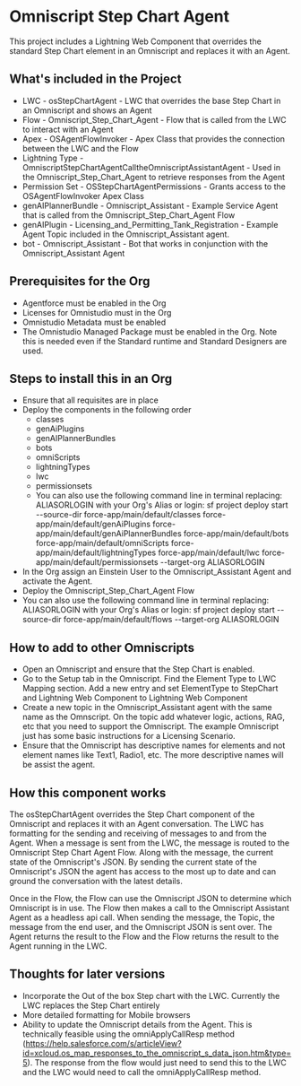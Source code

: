 # Omniscript Step Chart Agent
This project includes a Lightning Web Component that overrides the standard Step Chart element in an Omniscript and replaces it with an Agent.  

## What's included in the Project
- LWC - osStepChartAgent - LWC that overrides the base Step Chart in an Omniscript and shows an Agent
- Flow - Omniscript_Step_Chart_Agent - Flow that is called from the LWC to interact with an Agent
- Apex - OSAgentFlowInvoker - Apex Class that provides the connection between the LWC and the Flow
- Lightning Type - OmniscriptStepChartAgentCalltheOmniscriptAssistantAgent - Used in the Omniscript_Step_Chart_Agent to retrieve responses from the Agent
- Permission Set - OSStepChartAgentPermissions - Grants access to the OSAgentFlowInvoker Apex Class
- genAIPlannerBundle - Omniscript_Assistant - Example Service Agent that is called from the Omniscript_Step_Chart_Agent Flow
- genAIPlugin - Licensing_and_Permitting_Tank_Registration - Example Agent Topic included in the Omniscript_Assistant agent.  
- bot - Omniscript_Assistant - Bot that works in conjunction with the Omniscript_Assistant Agent

## Prerequisites for the Org
- Agentforce must be enabled in the Org
- Licenses for Omnistudio must in the Org
- Omnistudio Metadata must be enabled
- The Omnistudio Managed Package must be enabled in the Org.  Note this is needed even if the Standard runtime and Standard Designers are used.

## Steps to install this in an Org
- Ensure that all requisites are in place
- Deploy the components in the following order
    - classes
    - genAiPlugins
    - genAIPlannerBundles
    - bots
    - omniScripts
    - lightningTypes
    - lwc
    - permissionsets
    - You can also use the following command line in terminal replacing: ALIASORLOGIN with your Org's Alias or login:  sf project deploy start --source-dir force-app/main/default/classes force-app/main/default/genAiPlugins force-app/main/default/genAiPlannerBundles force-app/main/default/bots force-app/main/default/omniScripts force-app/main/default/lightningTypes force-app/main/default/lwc force-app/main/default/permissionsets  --target-org ALIASORLOGIN
- In the Org assign an Einstein User to the Omniscript_Assistant Agent and activate the Agent.  
- Deploy the Omniscript_Step_Chart_Agent Flow 
- You can also use the following command line in terminal replacing: ALIASORLOGIN with your Org's Alias or login:  sf project deploy start --source-dir force-app/main/default/flows --target-org ALIASORLOGIN

## How to add to other Omniscripts
- Open an Omniscript and ensure that the Step Chart is enabled.  
- Go to the Setup tab in the Omniscript.  Find the Element Type to LWC Mapping section.  Add a new entry and set ElementType to StepChart and Lightning Web Component to Lightning Web Component
- Create a new topic in the Omniscript_Assistant agent with the same name as the Omnscript.  On the topic add whatever logic, actions, RAG, etc that you need to support the Omniscript.  The example Omniscript just has some basic instructions for a Licensing Scenario.
- Ensure that the Omniscript has descriptive names for elements and not element names like Text1, Radio1, etc.  The more descriptive names will be assist the agent.

## How this component works
The osStepChartAgent overrides the Step Chart component of the Omniscript and replaces it with an Agent conversation.  The LWC has formatting for the sending and receiving of messages to and from the Agent.  When a message is sent from the LWC, the message is routed to the Omniscript Step Chart Agent Flow.  Along with the message, the current state of the Omniscript's JSON.  By sending the current state of the Omniscript's JSON the agent has access to the most up to date and can ground the conversation with the latest details.  

Once in the Flow, the Flow can use the Omniscript JSON to determine which Omniscript is in use.  The Flow then makes a call to the Omniscript Assistant Agent as a headless api call.  When sending the message, the Topic, the message from the end user, and the Omniscript JSON is sent over.  The Agent returns the result to the Flow and the Flow returns the result to the Agent running in the LWC.

## Thoughts for later versions
- Incorporate the Out of the box Step chart with the LWC.  Currently the LWC replaces the Step Chart entirely
- More detailed formatting for Mobile browsers
- Ability to update the Omniscript details from the Agent.  This is technically feasible using the omniApplyCallResp method (https://help.salesforce.com/s/articleView?id=xcloud.os_map_responses_to_the_omniscript_s_data_json.htm&type=5).  The response from the flow would just need to send this to the LWC and the LWC would need to call the omniApplyCallResp method.  

